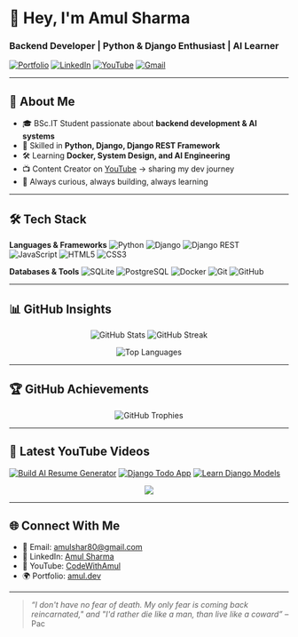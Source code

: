 # 👋 Hey, I'm Amul Sharma

### Backend Developer | Python & Django Enthusiast | AI Learner

[![Portfolio](https://img.shields.io/badge/Portfolio-000000?style=for-the-badge\&logo=About.me\&logoColor=white)](https://red-jenifer-73.tiiny.site)
[![LinkedIn](https://img.shields.io/badge/LinkedIn-0077B5?style=for-the-badge\&logo=linkedin\&logoColor=white)](https://linkedin.com/in/amul-sharma)
[![YouTube](https://img.shields.io/badge/YouTube-FF0000?style=for-the-badge\&logo=youtube\&logoColor=white)](https://youtube.com/@CodeWithAmul)
[![Gmail](https://img.shields.io/badge/Email-D14836?style=for-the-badge\&logo=gmail\&logoColor=white)](mailto:amulshar80@gmail.com)

---

## 🚀 About Me

* 🎓 BSc.IT Student passionate about **backend development & AI systems**
* 🐍 Skilled in **Python, Django, Django REST Framework**
* 🛠️ Learning **Docker, System Design, and AI Engineering**
* 📺 Content Creator on [YouTube](https://youtube.com/@CodeWithAmul) → sharing my dev journey
* 🌱 Always curious, always building, always learning

---

## 🛠️ Tech Stack

**Languages & Frameworks**
![Python](https://img.shields.io/badge/Python-3776AB?style=for-the-badge\&logo=python\&logoColor=white)
![Django](https://img.shields.io/badge/Django-092E20?style=for-the-badge\&logo=django\&logoColor=white)
![Django REST](https://img.shields.io/badge/DRF-ff1709?style=for-the-badge\&logo=django\&logoColor=white)
![JavaScript](https://img.shields.io/badge/JavaScript-F7DF1E?style=for-the-badge\&logo=javascript\&logoColor=black)
![HTML5](https://img.shields.io/badge/HTML5-E34F26?style=for-the-badge\&logo=html5\&logoColor=white)
![CSS3](https://img.shields.io/badge/CSS3-1572B6?style=for-the-badge\&logo=css3\&logoColor=white)

**Databases & Tools**
![SQLite](https://img.shields.io/badge/SQLite-07405E?style=for-the-badge\&logo=sqlite\&logoColor=white)
![PostgreSQL](https://img.shields.io/badge/PostgreSQL-316192?style=for-the-badge\&logo=postgresql\&logoColor=white)
![Docker](https://img.shields.io/badge/Docker-2496ED?style=for-the-badge\&logo=docker\&logoColor=white)
![Git](https://img.shields.io/badge/Git-F05032?style=for-the-badge\&logo=git\&logoColor=white)
![GitHub](https://img.shields.io/badge/GitHub-181717?style=for-the-badge\&logo=github\&logoColor=white)

---

## 📊 GitHub Insights

<p align="center">
  <img src="https://github-readme-stats.vercel.app/api?username=code-with-amul&show_icons=true&theme=tokyonight&hide_border=true" alt="GitHub Stats" />
  <img src="https://github-readme-streak-stats.herokuapp.com?user=code-with-amul&theme=tokyonight&hide_border=true" alt="GitHub Streak" />
</p>  

<p align="center">
  <img src="https://github-readme-stats.vercel.app/api/top-langs/?username=code-with-amul&layout=compact&theme=tokyonight&hide_border=true" alt="Top Languages" />
</p>  

---

## 🏆 GitHub Achievements

<p align="center">
  <img src="https://github-profile-trophy.vercel.app/?username=code-with-amul&theme=onedark&no-frame=true&no-bg=true&row=1&column=6" alt="GitHub Trophies" />
</p>  

---

## 🎥 Latest YouTube Videos

[![Build AI Resume Generator](https://ytcards.demolab.com/?id=BOhMPtz1sKg\&title=Build+AI+Resume+Generator\&lang=en\&timestamp=1714406400\&background_color=%23181818\&title_color=%23ffffff\&stats_color=%23dedede\&width=250\&border_radius=5 "Build AI Resume Generator")](https://www.youtube.com/watch?v=BOhMPtz1sKg)
[![Django Todo App](https://ytcards.demolab.com/?id=sE1TfFIR3co\&title=Django+Todo+App\&lang=en\&timestamp=1714406400\&background_color=%23181818\&title_color=%23ffffff\&stats_color=%23dedede\&width=250\&border_radius=5 "Django Todo App")](https://www.youtube.com/watch?v=sE1TfFIR3co)
[![Learn Django Models](https://ytcards.demolab.com/?id=5dI1ZCdM1L0\&title=Learn+Django+Models\&lang=en\&timestamp=1714406400\&background_color=%23181818\&title_color=%23ffffff\&stats_color=%23dedede\&width=250\&border_radius=5 "Learn Django Models")](https://www.youtube.com/watch?v=5dI1ZCdM1L0)

<p align="center">
  <a href="https://youtube.com/@CodeWithAmul?sub_confirmation=1">
    <img src="https://custom-icon-badges.demolab.com/badge/-Subscribe-red?style=for-the-badge&logo=video&logoColor=white" />
  </a>
</p>  

---

## 🌐 Connect With Me

* 📧 Email: [amulshar80@gmail.com](mailto:amulshar80@gmail.com)
* 💼 LinkedIn: [Amul Sharma](https://linkedin.com/in/amul-sharma)
* 🎥 YouTube: [CodeWithAmul](https://youtube.com/@CodeWithAmul)
* 🌍 Portfolio: [amul.dev](https://red-jenifer-73.tiiny.site)

---

> *“I don't have no fear of death. My only fear is coming back reincarnated," and "I'd rather die like a man, than live like a coward”* – Pac
